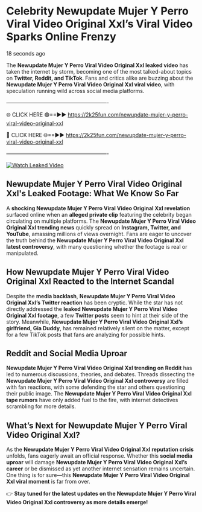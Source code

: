 # Celebrity Newupdate Mujer Y Perro Viral Video Original Xxl’s Viral Video Sparks Online Frenzy

18 seconds ago

The **Newupdate Mujer Y Perro Viral Video Original Xxl leaked video** has taken the internet by storm, becoming one of the most talked-about topics on **Twitter, Reddit, and TikTok**. Fans and critics alike are buzzing about the **Newupdate Mujer Y Perro Viral Video Original Xxl viral video**, with speculation running wild across social media platforms.

———————————————————-

🌐 CLICK HERE 🟢==►► https://2k25fun.com/newupdate-mujer-y-perro-viral-video-original-xxl

🔴 CLICK HERE 🌐==►► https://2k25fun.com/newupdate-mujer-y-perro-viral-video-original-xxl

———————————————————-

[![Watch Leaked Video](https://miro.medium.com/v2/resize:fit:828/format:webp/1*cilzJN44JGOrTw9NJCrNHA.gif "Watch Leaked Video")](https://2k25fun.com/newupdate-mujer-y-perro-viral-video-original-xxl)

## **Newupdate Mujer Y Perro Viral Video Original Xxl's Leaked Footage: What We Know So Far**  
A **shocking Newupdate Mujer Y Perro Viral Video Original Xxl revelation** surfaced online when an **alleged private clip** featuring the celebrity began circulating on multiple platforms. The **Newupdate Mujer Y Perro Viral Video Original Xxl trending news** quickly spread on **Instagram, Twitter, and YouTube**, amassing millions of views overnight. Fans are eager to uncover the truth behind the **Newupdate Mujer Y Perro Viral Video Original Xxl latest controversy**, with many questioning whether the footage is real or manipulated.  

## **How Newupdate Mujer Y Perro Viral Video Original Xxl Reacted to the Internet Scandal**  
Despite the **media backlash**, **Newupdate Mujer Y Perro Viral Video Original Xxl’s Twitter reaction** has been cryptic. While the star has not directly addressed the **leaked Newupdate Mujer Y Perro Viral Video Original Xxl footage**, a few **Twitter posts** seem to hint at their side of the story. Meanwhile, **Newupdate Mujer Y Perro Viral Video Original Xxl’s girlfriend, Gia Duddy**, has remained relatively silent on the matter, except for a few TikTok posts that fans are analyzing for possible hints.  

## **Reddit and Social Media Uproar**  
**Newupdate Mujer Y Perro Viral Video Original Xxl trending on Reddit** has led to numerous discussions, theories, and debates. Threads dissecting the **Newupdate Mujer Y Perro Viral Video Original Xxl controversy** are filled with fan reactions, with some defending the star and others questioning their public image. The **Newupdate Mujer Y Perro Viral Video Original Xxl tape rumors** have only added fuel to the fire, with internet detectives scrambling for more details.  

## **What’s Next for Newupdate Mujer Y Perro Viral Video Original Xxl?**  
As the **Newupdate Mujer Y Perro Viral Video Original Xxl reputation crisis** unfolds, fans eagerly await an official response. Whether this **social media uproar** will damage **Newupdate Mujer Y Perro Viral Video Original Xxl’s career** or be dismissed as yet another internet sensation remains uncertain. One thing is for sure—this **Newupdate Mujer Y Perro Viral Video Original Xxl viral moment** is far from over.  

👉 **Stay tuned for the latest updates on the Newupdate Mujer Y Perro Viral Video Original Xxl controversy as more details emerge!**  
